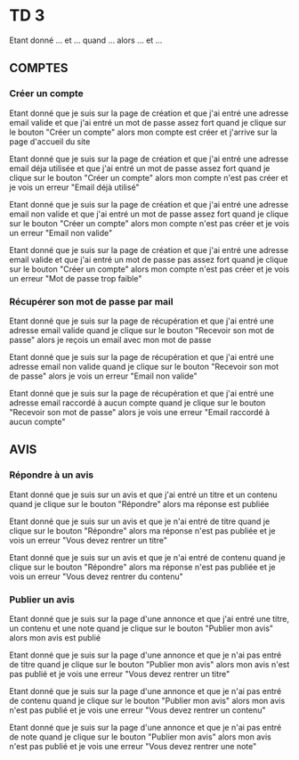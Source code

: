 # TD 3

Etant donné ... et ...
quand ...
alors ... et ...

## COMPTES

### Créer un compte

Etant donné que je suis sur la page de création et que j'ai entré une adresse email valide et que j'ai entré un mot de passe assez fort
quand je clique sur le bouton "Créer un compte"
alors mon compte est créer et j'arrive sur la page d'accueil du site

Etant donné que je suis sur la page de création et que j'ai entré une adresse email déja utilisée et que j'ai entré un mot de passe assez fort
quand je clique sur le bouton "Créer un compte"
alors mon compte n'est pas créer et je vois un erreur "Email déjà utilisé"

Etant donné que je suis sur la page de création et que j'ai entré une adresse email non valide et que j'ai entré un mot de passe assez fort
quand je clique sur le bouton "Créer un compte"
alors mon compte n'est pas créer et je vois un erreur "Email non valide"

Etant donné que je suis sur la page de création et que j'ai entré une adresse email valide et que j'ai entré un mot de passe pas assez fort
quand je clique sur le bouton "Créer un compte"
alors mon compte n'est pas créer et je vois un erreur "Mot de passe trop faible"

### Récupérer son mot de passe par mail

Etant donné que je suis sur la page de récupération et que j'ai entré une adresse email valide
quand je clique sur le bouton "Recevoir son mot de passe"
alors je reçois un email avec mon mot de passe

Etant donné que je suis sur la page de récupération et que j'ai entré une adresse email non valide
quand je clique sur le bouton "Recevoir son mot de passe"
alors je vois un erreur "Email non valide"

Etant donné que je suis sur la page de récupération et que j'ai entré une adresse email raccordé à aucun compte
quand je clique sur le bouton "Recevoir son mot de passe"
alors je vois une erreur "Email raccordé à aucun compte"

## AVIS

### Répondre à un avis

Etant donné que je suis sur un avis et que j'ai entré un titre et un contenu
quand je clique sur le bouton "Répondre"
alors ma réponse est publiée

Etant donné que je suis sur un avis et que je n'ai entré de titre
quand je clique sur le bouton "Répondre"
alors ma réponse n'est pas publiée et je vois un erreur "Vous devez rentrer un titre"

Etant donné que je suis sur un avis et que je n'ai entré de contenu
quand je clique sur le bouton "Répondre"
alors ma réponse n'est pas publiée et je vois un erreur "Vous devez rentrer du contenu"

### Publier un avis

Etant donné que je suis sur la page d'une annonce et que j'ai entré une titre, un contenu et une note
quand je clique sur le bouton "Publier mon avis"
alors mon avis est publié

Etant donné que je suis sur la page d'une annonce et que je n'ai pas entré de titre
quand je clique sur le bouton "Publier mon avis"
alors mon avis n'est pas publié et je vois une erreur "Vous devez rentrer un titre"

Etant donné que je suis sur la page d'une annonce et que je n'ai pas entré de contenu
quand je clique sur le bouton "Publier mon avis"
alors mon avis n'est pas publié et je vois une erreur "Vous devez rentrer un contenu"

Etant donné que je suis sur la page d'une annonce et que je n'ai pas entré de note
quand je clique sur le bouton "Publier mon avis"
alors mon avis n'est pas publié et je vois une erreur "Vous devez rentrer une note"
